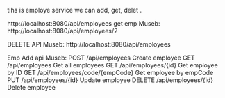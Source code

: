  tihs is employe service   we can add, get, delet .

 http://localhost:8080/api/employees    get emp
Museb: http://localhost:8080/api/employees/2

DELETE API
Museb: http://localhost:8080/api/employees

Emp Add api
Museb: POST	/api/employees	Create employee
GET	/api/employees	Get all employees
GET	/api/employees/{id}	Get employee by ID
GET	/api/employees/code/{empCode}	Get employee by empCode
PUT	/api/employees/{id}	Update employee
DELETE	/api/employees/{id}	Delete employee
